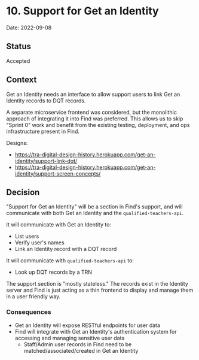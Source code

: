 # 10. Support for Get an Identity

Date: 2022-09-08

## Status

Accepted

## Context

Get an Identity needs an interface to allow support users to link Get an
Identity records to DQT records.

A separate microservice frontend was considered, but the monolithic approach of
integrating it into Find was preferred. This allows us to skip "Sprint 0" work
and benefit from the existing testing, deployment, and ops infrastructure
present in Find.

Designs:

- https://tra-digital-design-history.herokuapp.com/get-an-identity/support-link-dqt/
- https://tra-digital-design-history.herokuapp.com/get-an-identity/support-screen-concepts/

## Decision

"Support for Get an Identity" will be a section in Find's support, and will
communicate with both Get an Identity and the `qualified-teachers-api`.

It will communicate with Get an Identity to:

- List users
- Verify user's names
- Link an Identity record with a DQT record

It will communicate with `qualified-teachers-api` to:

- Look up DQT records by a TRN

The support section is "mostly stateless." The records exist in the Identity
server and Find is just acting as a thin frontend to display and manage them in
a user friendly way.

### Consequences

- Get an Identity will expose RESTful endpoints for user data
- Find will integrate with Get an Identity's authentication system for
  accessing and managing sensitive user data
  - Staff/Admin user records in Find need to be matched/associated/created in
    Get an Identity
